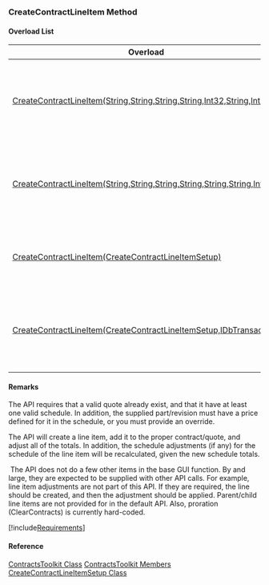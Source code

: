 ### CreateContractLineItem Method

#### Overload List

| Overload | Description |
| --- | --- |
| [CreateContractLineItem(String,String,String,String,Int32,String,Int32)](FChoice.Toolkits.Clarify~FChoice.Toolkits.Clarify.Contracts.ContractsToolkit~CreateContractLineItem(String,String,String,String,Int32,String,Int32).md) | Used to create quote/contract line items. This overload takes a set of required parameters for the API.   |
| [CreateContractLineItem(String,String,String,String,String,String,Int32)](FChoice.Toolkits.Clarify~FChoice.Toolkits.Clarify.Contracts.ContractsToolkit~CreateContractLineItem(String,String,String,String,String,String,Int32).md) | Used to create quote/contract line items. This overload takes a set of required parameters for the API.   |
| [CreateContractLineItem(CreateContractLineItemSetup)](FChoice.Toolkits.Clarify~FChoice.Toolkits.Clarify.Contracts.ContractsToolkit~CreateContractLineItem(CreateContractLineItemSetup).md) | Used to create quote/contract line items. This overload takes a setup object.   |
| [CreateContractLineItem(CreateContractLineItemSetup,IDbTransaction)](FChoice.Toolkits.Clarify~FChoice.Toolkits.Clarify.Contracts.ContractsToolkit~CreateContractLineItem(CreateContractLineItemSetup,IDbTransaction).md) | Used to create quote/contract line items. This overload takes a setup object and a database transaction.   |

#### Remarks

The API requires that a valid quote already exist, and that it have at least one valid schedule. In addition, the supplied part/revision must have a price defined for it in the schedule, or you must provide an override.

The API will create a line item, add it to the proper contract/quote, and adjust all of the totals. In addition, the schedule adjustments (if any) for the schedule of the line item will be recalculated, given the new schedule totals.

 The API does not do a few other items in the base GUI function. By and large, they are expected to be supplied with other API calls. For example, line item adjustments are not part of this API. If they are required, the line should be created, and then the adjustment should be applied. Parent/child line items are not provided for in the default API. Also, proration (ClearContracts) is currently hard-coded.

[!include[Requirements](../partials/requirements.md)]



#### Reference

[ContractsToolkit Class](FChoice.Toolkits.Clarify~FChoice.Toolkits.Clarify.Contracts.ContractsToolkit.md)
[ContractsToolkit Members](FChoice.Toolkits.Clarify~FChoice.Toolkits.Clarify.Contracts.ContractsToolkit_members.md)
[CreateContractLineItemSetup Class](FChoice.Toolkits.Clarify~FChoice.Toolkits.Clarify.Contracts.CreateContractLineItemSetup.md)

